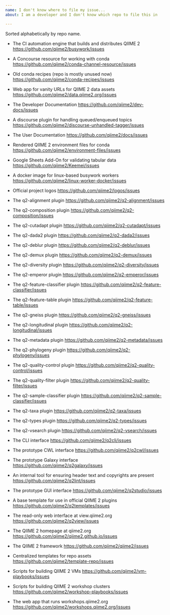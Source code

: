 ```yaml
---
name: I don't know where to file my issue...
about: I am a developer and I don't know which repo to file this in

---
```


Sorted alphabetically by repo name.

- The CI automation engine that builds and distributes QIIME 2
  https://github.com/qiime2/busywork/issues

- A Concourse resource for working with conda
  https://github.com/qiime2/conda-channel-resource/issues

- Old conda recipes (repo is mostly unused now)
  https://github.com/qiime2/conda-recipes/issues

- Web app for vanity URLs for QIIME 2 data assets
  https://github.com/qiime2/data.qiime2.org/issues

- The Developer Documentation
  https://github.com/qiime2/dev-docs/issues

- A discourse plugin for handling queued/enqueued topics
  https://github.com/qiime2/discourse-unhandled-tagger/issues

- The User Documentation
  https://github.com/qiime2/docs/issues

- Rendered QIIME 2 environment files for conda
  https://github.com/qiime2/environment-files/issues

- Google Sheets Add-On for validating tabular data
  https://github.com/qiime2/Keemei/issues

- A docker image for linux-based busywork workers
  https://github.com/qiime2/linux-worker-docker/issues

- Official project logos
  https://github.com/qiime2/logos/issues

- The q2-alignment plugin
  https://github.com/qiime2/q2-alignment/issues

- The q2-composition plugin
  https://github.com/qiime2/q2-composition/issues

- The q2-cutadapt plugin
  https://github.com/qiime2/q2-cutadapt/issues

- The q2-dada2 plugin
  https://github.com/qiime2/q2-dada2/issues

- The q2-deblur plugin
  https://github.com/qiime2/q2-deblur/issues

- The q2-demux plugin
  https://github.com/qiime2/q2-demux/issues

- The q2-diversity plugin
  https://github.com/qiime2/q2-diversity/issues

- The q2-emperor plugin
  https://github.com/qiime2/q2-emperor/issues

- The q2-feature-classifier plugin
  https://github.com/qiime2/q2-feature-classifier/issues

- The q2-feature-table plugin
  https://github.com/qiime2/q2-feature-table/issues

- The q2-gneiss plugin
  https://github.com/qiime2/q2-gneiss/issues

- The q2-longitudinal plugin
  https://github.com/qiime2/q2-longitudinal/issues

- The q2-metadata plugin
  https://github.com/qiime2/q2-metadata/issues

- The q2-phylogeny plugin
  https://github.com/qiime2/q2-phylogeny/issues

- The q2-quality-control plugin
  https://github.com/qiime2/q2-quality-control/issues

- The q2-quality-filter plugin
  https://github.com/qiime2/q2-quality-filter/issues

- The q2-sample-classifier plugin
  https://github.com/qiime2/q2-sample-classifier/issues

- The q2-taxa plugin
  https://github.com/qiime2/q2-taxa/issues

- The q2-types plugin
  https://github.com/qiime2/q2-types/issues

- The q2-vsearch plugin
  https://github.com/qiime2/q2-vsearch/issues

- The CLI interface
  https://github.com/qiime2/q2cli/issues

- The prototype CWL interface
  https://github.com/qiime2/q2cwl/issues

- The prototype Galaxy interface
  https://github.com/qiime2/q2galaxy/issues

- An internal tool for ensuring header text and copyrights are present
  https://github.com/qiime2/q2lint/issues

- The prototype GUI interface
  https://github.com/qiime2/q2studio/issues

- A base template for use in official QIIME 2 plugins
  https://github.com/qiime2/q2templates/issues

- The read-only web interface at view.qiime2.org
  https://github.com/qiime2/q2view/issues

- The QIIME 2 homepage at qiime2.org
  https://github.com/qiime2/qiime2.github.io/issues

- The QIIME 2 framework
  https://github.com/qiime2/qiime2/issues

- Centralized templates for repo assets
  https://github.com/qiime2/template-repo/issues

- Scripts for building QIIME 2 VMs
  https://github.com/qiime2/vm-playbooks/issues

- Scripts for building QIIME 2 workshop clusters
  https://github.com/qiime2/workshop-playbooks/issues

- The web app that runs workshops.qiime2.org
  https://github.com/qiime2/workshops.qiime2.org/issues
